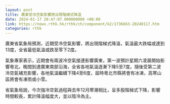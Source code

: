 ```yaml
---
layout: post
title: 廣東受冷空氣影響將出現階梯式降溫
date: 2024-01-17 20:47:07.000000000 +08:00
link: https://news.rthk.hk/rthk/ch/component/k2/1736663-20240117.htm
categories: rthk
---
```


廣東省氣象局預測，近期受冷空氣影響，將出現階梯式降溫，氣溫最大跌幅或達到13度，全省最低氣溫或跌至零下2度。

氣象專家表示，近期會有兩波冷空氣接連影響廣東，第一波預計星期六凌晨開始影響粵北，晚間到達廣東南部沿海，全省各地氣溫逐漸下降5至7度。隨後受第二波冷空氣補充影響，各地氣溫繼續下降4至6度，屆時粵北市縣將會有冰凍，高寒山區將會有凍雨或小雪。
 
省氣象局說，今次強冷空氣過程與去年12月寒潮相比，呈多股階梯式下降，影響時間較長，累計降溫幅度大，並以陰冷為主。
